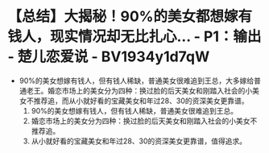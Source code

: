 # 【总结】大揭秘！90%的美女都想嫁有钱人，现实情况却无比扎心... - P1：输出 - 楚儿恋爱说 - BV1934y1d7qW

-   90%的美女想嫁有钱人，但有钱人稀缺，普通美女很难追到王总，大多嫁给普通老王。婚恋市场上的美女分为四种：换过脸的后天美女和刚踏入社会的小美女不推荐追，而从小就好看的宝藏美女和年过28、30的资深美女更靠谱。
    1.  90%的美女想嫁有钱人，但有钱人稀缺，普通美女很难追到王总。
    2.  婚恋市场上的美女分为四种：换过脸的后天美女和刚踏入社会的小美女不推荐追。
    3.  从小就好看的宝藏美女和年过28、30的资深美女更靠谱，值得追求。